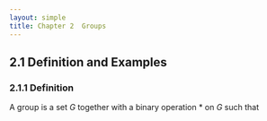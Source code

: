 ```yaml
---
layout: simple
title: Chapter 2  Groups
---
```


## 2.1 Definition and Examples

### 2.1.1 Definition

A group is a set $G$ together with a binary operation $*$ on $G$ such that
